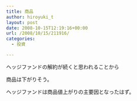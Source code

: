 ```yaml
---
title: 商品
author: hiroyuki_t
layout: post
date: 2008-10-15T12:19:16+00:00
url: /2008/10/15/211916/
categories:
  - 投資

---
```

<div class="section">
  <p>
    ヘッジファンドの解約が続くと思われることから
  </p>
  
  <p>
    商品は下がりそう。
  </p>
  
  <p>
    ヘッジファンドは商品値上がりの主要因となったはず。
  </p>
</div>